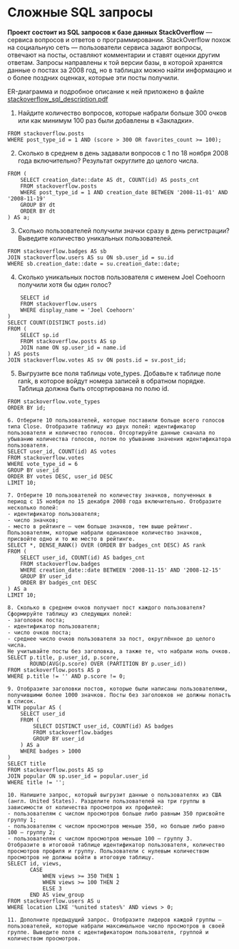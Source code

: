 # Сложные SQL запросы

**Проект состоит из SQL запросов к базе данных StackOverflow** — сервиса вопросов и ответов о программировании. StackOverflow похож на социальную сеть — пользователи сервиса задают вопросы, отвечают на посты, оставляют комментарии и ставят оценки другим ответам. Запросы направлены к той версии базы, в которой хранятся данные о постах за 2008 год, но в таблицах можно найти информацию и о более поздних оценках, которые эти посты получили.

ER-диаграмма и подробное описание к ней приложено в файле [stackoverflow_sql_description.pdf](https://yadi.sk/i/LGa68u6PcFGylQ)

1. Найдите количество вопросов, которые набрали больше 300 очков или как минимум 100 раз были добавлены в «Закладки».

```SELECT COUNT(id)
FROM stackoverflow.posts
WHERE post_type_id = 1 AND (score > 300 OR favorites_count >= 100);
```

2. Сколько в среднем в день задавали вопросов с 1 по 18 ноября 2008 года включительно? Результат округлите до целого числа.

```SELECT ROUND(AVG(posts_cnt))
FROM (
    SELECT creation_date::date AS dt, COUNT(id) AS posts_cnt
    FROM stackoverflow.posts
    WHERE post_type_id = 1 AND creation_date BETWEEN '2008-11-01' AND '2008-11-19'
    GROUP BY dt
    ORDER BY dt
) AS a;
```

3. Сколько пользователей получили значки сразу в день регистрации? Выведите количество уникальных пользователей.

```SELECT COUNT(DISTINCT sb.user_id)
FROM stackoverflow.badges AS sb
JOIN stackoverflow.users AS su ON sb.user_id = su.id
WHERE sb.creation_date::date = su.creation_date::date;
```

4. Сколько уникальных постов пользователя с именем Joel Coehoorn получили хотя бы один голос?

```WITH name AS (
    SELECT id
    FROM stackoverflow.users
    WHERE display_name = 'Joel Coehoorn'
)
SELECT COUNT(DISTINCT posts.id)
FROM (
    SELECT sp.id
    FROM stackoverflow.posts AS sp
    JOIN name ON sp.user_id = name.id
) AS posts
JOIN stackoverflow.votes AS sv ON posts.id = sv.post_id;
```

5. Выгрузите все поля таблицы vote_types. Добавьте к таблице поле rank, в которое войдут номера записей в обратном порядке. Таблица должна быть отсортирована по полю id.

```SELECT *, RANK() OVER (ORDER BY id DESC) AS rank
FROM stackoverflow.vote_types
ORDER BY id;

6. Отберите 10 пользователей, которые поставили больше всего голосов типа Close. Отобразите таблицу из двух полей: идентификатор пользователя и количество голосов. Отсортируйте данные сначала по убыванию количества голосов, потом по убыванию значения идентификатора пользователя.
SELECT user_id, COUNT(id) AS votes
FROM stackoverflow.votes
WHERE vote_type_id = 6
GROUP BY user_id
ORDER BY votes DESC, user_id DESC
LIMIT 10;

7. Отберите 10 пользователей по количеству значков, полученных в период с 15 ноября по 15 декабря 2008 года включительно. Отобразите несколько полей:
- идентификатор пользователя;
- число значков;
- место в рейтинге — чем больше значков, тем выше рейтинг.
Пользователям, которые набрали одинаковое количество значков, присвойте одно и то же место в рейтинге.
SELECT *, DENSE_RANK() OVER (ORDER BY badges_cnt DESC) AS rank
FROM (
    SELECT user_id, COUNT(id) AS badges_cnt
    FROM stackoverflow.badges
    WHERE creation_date::date BETWEEN '2008-11-15' AND '2008-12-15'
    GROUP BY user_id
    ORDER BY badges_cnt DESC
) AS a
LIMIT 10;

8. Сколько в среднем очков получает пост каждого пользователя? Сформируйте таблицу из следующих полей:
- заголовок поста;
- идентификатор пользователя;
- число очков поста;
- среднее число очков пользователя за пост, округлённое до целого числа.
Не учитывайте посты без заголовка, а также те, что набрали ноль очков.
SELECT p.title, p.user_id, p.score,
       ROUND(AVG(p.score) OVER (PARTITION BY p.user_id))
FROM stackoverflow.posts AS p
WHERE p.title != '' AND p.score != 0;

9. Отобразите заголовки постов, которые были написаны пользователями, получившими более 1000 значков. Посты без заголовков не должны попасть в список.
WITH popular AS (
    SELECT user_id
    FROM (
        SELECT DISTINCT user_id, COUNT(id) AS badges
        FROM stackoverflow.badges
        GROUP BY user_id
    ) AS a
    WHERE badges > 1000
)
SELECT title
FROM stackoverflow.posts AS sp
JOIN popular ON sp.user_id = popular.user_id
WHERE title != '';

10. Напишите запрос, который выгрузит данные о пользователях из США (англ. United States). Разделите пользователей на три группы в зависимости от количества просмотров их профилей:
- пользователям с числом просмотров больше либо равным 350 присвойте группу 1;
- пользователям с числом просмотров меньше 350, но больше либо равно 100 — группу 2;
- пользователям с числом просмотров меньше 100 — группу 3.
Отобразите в итоговой таблице идентификатор пользователя, количество просмотров профиля и группу. Пользователи с нулевым количеством просмотров не должны войти в итоговую таблицу.
SELECT id, views, 
       CASE
           WHEN views >= 350 THEN 1
           WHEN views >= 100 THEN 2
           ELSE 3
       END AS view_group
FROM stackoverflow.users AS u
WHERE location LIKE '%united states%' AND views > 0;

11. Дополните предыдущий запрос. Отобразите лидеров каждой группы — пользователей, которые набрали максимальное число просмотров в своей группе. Выведите поля с идентификатором пользователя, группой и количеством просмотров.

